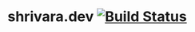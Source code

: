# shrivara.dev [![Build Status](https://cloud.drone.io/api/badges/shrivara/shrivara.dev/status.svg)](https://cloud.drone.io/shrivara/shrivara.dev)
